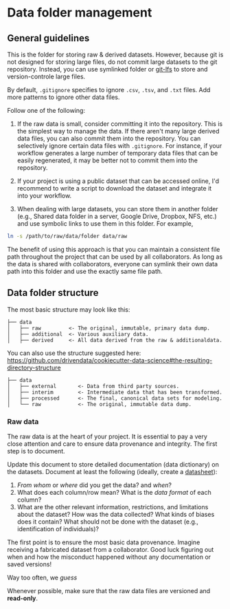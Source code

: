 # Data folder management

## General guidelines

This is the folder for storing raw & derived datasets. However, because git is not designed for storing large files, do not commit large datasets to the git repository. Instead, you can use symlinked folder or [git-lfs](https://git-lfs.github.com/) to store and version-controle large files. 

By default, `.gitignore` specifies to ignore `.csv`, `.tsv`, and `.txt` files. Add more patterns to ignore other data files. 

Follow one of the following:

1. If the raw data is small, consider committing it into the repository. This is the simplest way to manage the data. If there aren't many large derived data files, you can also commit them into the repository. You can selectively ignore certain data files with `.gitignore`. For instance, if your workflow generates a large number of temporary data files that can be easily regenerated, it may be better not to commit them into the repository. 

2. If your project is using a public dataset that can be accessed online, I'd recommend to write a script to download the dataset and integrate it into your workflow. 

3. When dealing with large datasets, you can store them in another folder (e.g., Shared data folder in a server, Google Drive, Dropbox, NFS, etc.) and use symbolic links to use them in this folder. For example, 

```sh
ln -s /path/to/raw/data/folder data/raw
```

The benefit of using this approach is that you can maintain a consistent file path throughout the project that can be used by all collaborators. As long as the data is shared with collaborators, everyone can symlink their own data path into this folder and use the exactly same file path. 


## Data folder structure

The most basic structure may look like this:

```
├── data
│   ├── raw         <- The original, immutable, primary data dump.
│   ├── additional  <- Various auxiliary data.
│   ├── derived     <- All data derived from the raw & additionaldata.
```

You can also use the structure suggested here: https://github.com/drivendata/cookiecutter-data-science#the-resulting-directory-structure 

```
├── data
│   ├── external       <- Data from third party sources.
│   ├── interim        <- Intermediate data that has been transformed.
│   ├── processed      <- The final, canonical data sets for modeling.
│   └── raw            <- The original, immutable data dump.
```

### Raw data

The raw data is at the heart of your project. It is essential to pay a very close attention and care to ensure data provenance and integrity. The first step is to document. 

Update this document to store detailed documentation (data dictionary) on the datasets. Document at least the following (ideally, create a [datasheet](https://arxiv.org/abs/1803.09010)):

1. _From whom_ or _where_ did you get the data? and _when_? 
2. What does each column/row mean? What is the _data format_ of each column? 
3. What are the other relevant information, restrictions, and limitations about the dataset? How was the data collected? What kinds of biases does it contain? What should not be done with the dataset (e.g., identification of individuals)?

The first point is to ensure the most basic data provenance. Imagine receiving a fabricated dataset from a collaborator. Good luck figuring out when and how the misconduct happened without any documentation or saved versions! 

Way too often, we _guess_ 

Whenever possible, make sure that the raw data files are versioned and **read-only**. 



